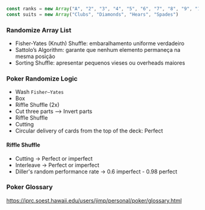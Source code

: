 ```js
const ranks = new Array("A", "2", "3", "4", "5", "6", "7", "8", "9", "10", "J", "Q", "K");
const suits = new Array("Clubs", "Diamonds", "Hears", "Spades")
```

### Randomize Array List

- Fisher-Yates (Knuth) Shuffle: embaralhamento uniforme verdadeiro
- Sattolo’s Algorithm: garante que nenhum elemento permaneça na mesma posição
- Sorting Shuffle: apresentar pequenos vieses ou overheads maiores

### Poker Randomize Logic

- Wash `Fisher–Yates`
- Box
- Riffle Shuffle (2x)
- Cut three parts --> Invert parts
- Riffle Shuffle
- Cutting
- Circular delivery of cards from the top of the deck: Perfect

#### Riffle Shuffle

- Cutting -> Perfect or imperfect
- Interleave -> Perfect or imperfect
- Diller's random performance rate -> 0.6 imperfect - 0.98 perfect 

### Poker Glossary

https://iprc.soest.hawaii.edu/users/jimp/personal/poker/glossary.html
